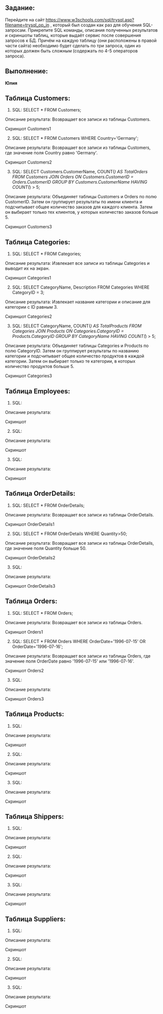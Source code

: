 ## Задание:

Перейдите на сайт https://www.w3schools.com/sql/trysql.asp?filename=trysql_op_in , который был создан как раз для обучения SQL-запросам. Прикрепите SQL команды, описания полученных результатов и скриншоты таблиц, которые выдаёт сервис после совершения запросов к БД. Причём на каждую таблицу (они расположены в правой части сайта) необходимо будет сделать по три запроса, один из которых должен быть сложным (содержать по 4-5 операторов запроса).

## Выполнение:

**Юлия**

## Таблица Customers:

1. SQL: SELECT * FROM Customers;

Описание результата: Возвращает все записи из таблицы Customers.

Скриншот Customers1

2.  SQL: SELECT * FROM Customers WHERE Country='Germany';

Описание результата: Возвращает все записи из таблицы Customers, где значение поля Country равно 'Germany'.

Скриншот Customers2

3. SQL: SELECT Customers.CustomerName, COUNT(*) AS TotalOrders
FROM Customers
JOIN Orders ON Customers.CustomerID = Orders.CustomerID
GROUP BY Customers.CustomerName
HAVING COUNT(*) > 5;

Описание результата: Объединяет таблицы Customers и Orders по полю CustomerID. Затем он группирует результаты по имени клиента и подсчитывает общее количество заказов для каждого клиента. Затем он выбирает только тех клиентов, у которых количество заказов больше 5.

Скриншот Customers3

## Таблица Categories:

1. SQL: SELECT * FROM Categories;

Описание результата: Извлекает все записи из таблицы Categories и выводит их на экран.

Скриншот Categories1

2. SQL: SELECT CategoryName, Description FROM Categories WHERE CategoryID = 3;

Описание результата: Извлекает название категории и описание для категории с ID равным 3.

Скриншот Categories2

3. SQL: SELECT CategoryName, COUNT(*) AS TotalProducts
FROM Categories
JOIN Products ON Categories.CategoryID = Products.CategoryID
GROUP BY CategoryName
HAVING COUNT(*) > 5;

Описание результата: Объединяет таблицы Categories и Products по полю CategoryID. Затем он группирует результаты по названию категории и подсчитывает общее количество продуктов в каждой категории. Затем он выбирает только те категории, в которых количество продуктов больше 5.

Скриншот Categories3

## Таблица Employees:

1. SQL:

Описание результата:

Скриншот

2. SQL:

Описание результата:

Скриншот

3. SQL:

Описание результата:

Скриншот

## Таблица OrderDetails:

1. SQL: SELECT * FROM OrderDetails;

Описание результата: Возвращает все записи из таблицы OrderDetails.

Скриншот OrderDetails1

2. SQL: SELECT * FROM OrderDetails WHERE Quantity>50;

Описание результата: Возвращает все записи из таблицы OrderDetails, где значение поля Quantity больше 50.

Скриншот OrderDetails2

3. SQL:

Описание результата:

Скриншот OrderDetails3

## Таблица Orders:

1. SQL: SELECT * FROM Orders;

Описание результата: Возвращает все записи из таблицы Orders.

Скриншот Orders1

2. SQL: SELECT * FROM Orders WHERE OrderDate='1996-07-15' OR OrderDate='1996-07-16';

Описание результата: Возвращает все записи из таблицы Orders, где значение поля OrderDate равно '1996-07-15' или '1996-07-16'.

Скриншот Orders2

3. SQL: 

Описание результата: 

Скриншот Orders3

## Таблица Products:

1. SQL:

Описание результата:

Скриншот

2. SQL:

Описание результата:

Скриншот

3. SQL:

Описание результата:

Скриншот

## Таблица Shippers:

1. SQL:

Описание результата:

Скриншот

2. SQL:

Описание результата:

Скриншот

3. SQL:

Описание результата:

Скриншот

## Таблица Suppliers:

1. SQL:

Описание результата:

Скриншот

2. SQL:

Описание результата:

Скриншот

3. SQL:

Описание результата:

Скриншот